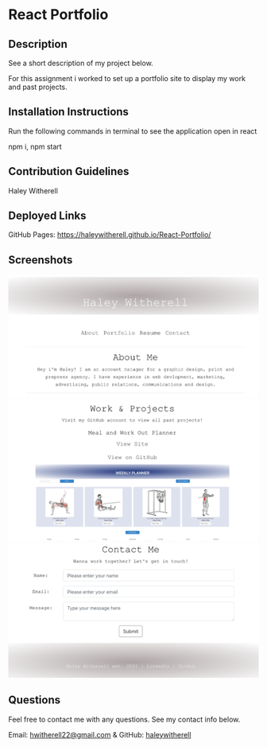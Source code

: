  # React Portfolio

 ## Description

See a short description of my project below.

For this assignment i worked to set up a portfolio site to display my work and past projects. 

## Installation Instructions

Run the following commands in terminal to see the application open in react

npm i, npm start

## Contribution Guidelines

Haley Witherell

## Deployed Links 

GitHub Pages: https://haleywitherell.github.io/React-Portfolio/

## Screenshots

![Screenshot of site.](/screenshots/SS1.png)
![Screenshot of site.](/screenshots/SS2.png)
![Screenshot of site.](/screenshots/SS3.png)

## Questions

Feel free to contact me with any questions. See my contact info below.

Email: hwitherell22@gmail.com & GitHub: [haleywitherell](https://github.com/haleywitherell)